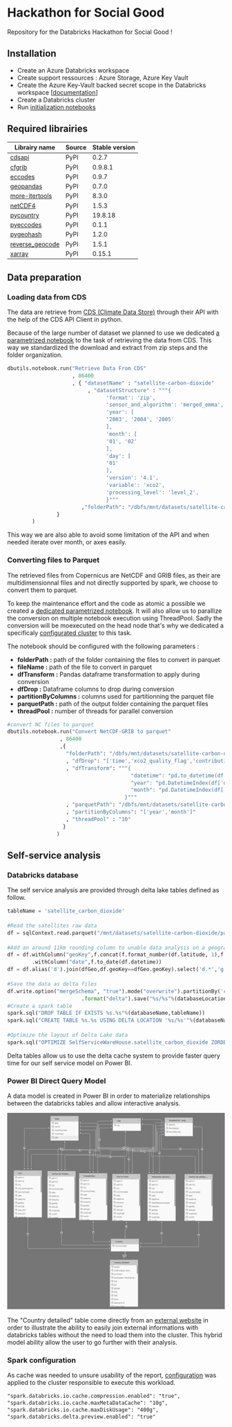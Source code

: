 # Hackathon for Social Good
Repository for the Databricks Hackathon for Social Good !

## Installation

- Create an Azure Databricks workspace
- Create support ressources : Azure Storage, Azure Key Vault
- Create the Azure Key-Vault backed secret scope in the Databricks workspace [[documentation](https://docs.microsoft.com/fr-fr/azure/databricks/security/secrets/secret-scopes#create-an-azure-key-vault-backed-secret-scope)]
- Create a Databricks cluster
- Run [initialization notebooks](/notebooks/initialization)


## Required librairies
| Librairy name                                          | Source | Stable version |
|--------------------------------------------------------|--------|----------------|
| [cdsapi](https://pypi.org/project/cdsapi/)             | PyPI   | 0.2.7          |
| [cfgrib](https://pypi.org/project/cfgrib/)             | PyPI   | 0.9.8.1        |
| [eccodes](https://pypi.org/project/eccodes/)           | PyPI   | 0.9.7          |
| [geopandas](https://pypi.org/project/geopandas/)       | PyPI   | 0.7.0          |
| [more-itertools](https://pypi.org/project/more-itertools/) | PyPI   | 8.3.0      |
| [netCDF4](https://pypi.org/project/netCDF4/)           | PyPI   | 1.5.3          |
| [pycountry](https://pypi.org/project/pycountry/)       | PyPI   | 19.8.18        |
| [pyeccodes](https://pypi.org/project/pyeccodes/)       | PyPI   | 0.1.1          |
| [pygeohash](https://pypi.org/project/pygeohash/)       | PyPI   | 1.2.0          |
| [reverse_geocode](https://pypi.org/project/reverse_geocode/) | PyPI   | 1.5.1    |
| [xarray](https://pypi.org/project/xarray/)             | PyPI   | 0.15.1         |

## Data preparation

### Loading data from CDS

The data are retrieve from [CDS (Climate Data Store)](https://cds.climate.copernicus.eu/cdsapp#!/home) through their API with the help of the CDS API Client in python.

Because of the large number of dataset we planned to use we dedicated [a parametrized notebook](notebooks/1-data-preparation/Retrieve%20Data%20From%20CDS.py) to the task of retrieving the data from CDS. This way we standardized the download and extract from zip steps and the folder organization.

```python
dbutils.notebook.run("Retrieve Data From CDS"
                     , 86400
                     , { "datasetName" : "satellite-carbon-dioxide" 
                          , "datasetStructure" : """{
                                'format': 'zip',
                                'sensor_and_algorithm': 'merged_emma',
                                'year': [
                                '2003', '2004', '2005'
                                ],
                                'month': [
                                '01', '02'
                                ],
                                'day': [
                                '01'
                                ],
                                'version': '4.1',
                                'variable': 'xco2',
                                'processing_level': 'level_2',
                                }"""
                        ,"folderPath": "/dbfs/mnt/datasets/satellite-carbon-dioxide/"
                }
        )
```

This way we are also able to avoid some limitation of the API and when needed iterate over month, or axes easily.

### Converting files to Parquet

The retrieved files from Copernicus are NetCDF and GRIB files, as their are multidimensionnal files and not directly supported by spark, we choose to convert them to parquet.

To keep the maintenance effort and the code as atomic a possible we created a [dedicated parametrized notebook](notebooks/1-data-preparation/Convert%20NetCDF-GRIB%20to%20parquet.py). It will also allow us to parallize the conversion on multiple notebook execution using ThreadPool. Sadly the conversion will be moexecuted on the head node that's why we dedicated a specificaly [configurated cluster](clusters/bigdriver_cluster.json) to this task.

The notebook should be configured with the following parameters : 

- **folderPath :** path of the folder containing the files to convert in parquet
- **fileName :** path of the file to convert in parquet
- **dfTransform :** Pandas dataframe transformation to apply during conversion
- **dfDrop :** Dataframe columns to drop during conversion
- **partitionByColumns :** columns used for partitionning the parquet file
- **parquetPath :** path of the output folder containing the parquet files
- **threadPool :** number of threads for parallel conversion

```python
#convert NC files to parquet
dbutils.notebook.run("Convert NetCDF-GRIB to parquet"
                 , 86400
                 ,{
                   "folderPath": "/dbfs/mnt/datasets/satellite-carbon-dioxide/data/"
                   , "dfDrop": "['time','xco2_quality_flag','contributing_algorithms','median_processor_id']"
                   , "dfTransform": """{
                                        "datetime": "pd.to_datetime(df.time, unit='s').dt.date",
                                        "year": "pd.DatetimeIndex(df['datetime']).year",
                                        "month": "pd.DatetimeIndex(df['datetime']).month"
                                      }"""
                   , "parquetPath": "/dbfs/mnt/datasets/satellite-carbon-dioxide/parquet/"
                   , "partitionByColumns": "['year','month']"
                   , "threadPool" : "10"
                  }
                )
```


## Self-service analysis

### Databricks database
The self service analysis are provided through delta lake tables defined as follow.

```python
tableName = 'satellite_carbon_dioxide'

#Read the satellites raw data
df = sqlContext.read.parquet("/mnt/datasets/satellite-carbon-dioxide/parquet/")

#Add an around 11km rounding column to unable data analysis on a geographic level on Power BI
df = df.withColumn("geoKey",f.concat(f.format_number(df.latitude, 1),f.lit('|'),f.format_number(df.longitude, 1)))\
        .withColumn("date",f.to_date(df.datetime))
df = df.alias('d').join(dfGeo,df.geoKey==dfGeo.geoKey).select('d.*','g.city','g.countryCode2','g.admin1','g.admin2')

#Save the data as delta files
df.write.option("mergeSchema", "true").mode("overwrite").partitionBy('countryCode2')\
                        .format("delta").save("%s/%s"%(databaseLocation,tableName))
#Create a spark table
spark.sql("DROP TABLE IF EXISTS %s.%s"%(databaseName,tableName))
spark.sql("CREATE TABLE %s.%s USING DELTA LOCATION '%s/%s'"%(databaseName,tableName,databaseLocation,tableName))

#Optimize the layout of Delta Lake data
spark.sql("OPTIMIZE SelfServiceWareHouse.satellite_carbon_dioxide ZORDER BY (admin2,admin1,city,date,co2)")
```
Delta tables allow us to use the delta cache system to provide faster query time for our self service model on Power BI.

### Power BI Direct Query Model

A data model is created in Power BI in order to materialize relationships between the databricks tables and allow interactive analysis.

![RelationShips](misc/Model%20Relationships.PNG)

The "Country detailed" table come directly from an [external website](https://raw.githubusercontent.com/datasets/country-codes/master/data/country-codes.csv) in order to illustrate the ability to easily join external informations with databricks tables without the need to load them into the cluster. This hybrid model ability allow the user to go further with their analysis.

### Spark configuration

As cache was needed to unsure usability of the report, [configuration](clusters/cache_cluster.json) was applied to the cluster responsible to execute this workload.

```
"spark.databricks.io.cache.compression.enabled": "true",
"spark.databricks.io.cache.maxMetaDataCache": "10g",
"spark.databricks.io.cache.maxDiskUsage": "400g",
"spark.databricks.delta.preview.enabled": "true"
```

